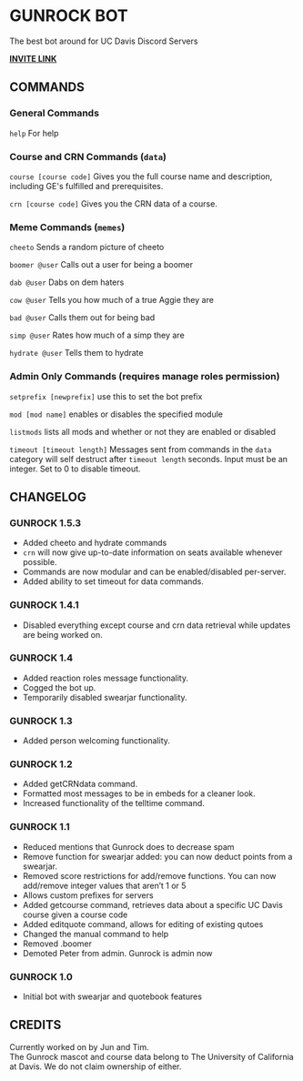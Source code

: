 # GUNROCK BOT
The best bot around for UC Davis Discord Servers

[**INVITE LINK**](https://discord.com/oauth2/authorize?client_id=726048467063013376&scope=bot)

## COMMANDS

### General Commands

`help`
For help

### Course and CRN Commands (`data`)

`course [course code]`
Gives you the full course name and description, including GE's fulfilled and prerequisites.

`crn [course code]`
Gives you the CRN data of a course.

### Meme Commands (`memes`)

`cheeto`
Sends a random picture of cheeto

`boomer @user`
Calls out a user for being a boomer

`dab @user`
Dabs on dem haters

`cow @user`
Tells you how much of a true Aggie they are

`bad @user`
Calls them out for being bad

`simp @user`
Rates how much of a simp they are

`hydrate @user`
Tells them to hydrate

### Admin Only Commands (requires manage roles permission)

`setprefix [newprefix]`
use this to set the bot prefix

`mod [mod name]`
enables or disables the specified module

`listmods`
lists all mods and whether or not they are enabled or disabled

`timeout [timeout length]`
Messages sent from commands in the `data` category will self destruct after `timeout length` seconds. Input must be an integer.
Set to 0 to disable timeout.

## CHANGELOG

### GUNROCK 1.5.3

- Added cheeto and hydrate commands
- `crn` will now give up-to-date information on seats available whenever possible.
- Commands are now modular and can be enabled/disabled per-server.
- Added ability to set timeout for data commands.

### GUNROCK 1.4.1

- Disabled everything except course and crn data retrieval while updates are being worked on.

### GUNROCK 1.4

- Added reaction roles message functionality.
- Cogged the bot up.
- Temporarily disabled swearjar functionality.

### GUNROCK 1.3

- Added person welcoming functionality.

### GUNROCK 1.2

- Added getCRNdata command.
- Formatted most messages to be in embeds for a cleaner look.
- Increased functionality of the telltime command.

### GUNROCK 1.1

- Reduced mentions that Gunrock does to decrease spam
- Remove function for swearjar added:  you can now deduct points from a swearjar.
- Removed score restrictions for add/remove functions. You can now add/remove integer values that aren’t 1 or 5
- Allows custom prefixes for servers
- Added getcourse command, retrieves data about a specific UC Davis course given a course code
- Added editquote command, allows for editing of existing qutoes
- Changed the manual command to help
- Removed .boomer
- Demoted Peter from admin. Gunrock is admin now

### GUNROCK 1.0

- Initial bot with swearjar and quotebook features

## CREDITS

Currently worked on by Jun and Tim.  
The Gunrock mascot and course data belong to The University of California at Davis. We do not claim ownership of either.  
